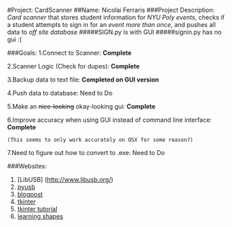 #Project: CardScanner
##Name: Nicolai Ferraris
###Project Description:
*Card scanner* that stores student information for *NYU Poly events*, checks if a student attempts to sign in for an _event more than once_, and pushes all data to *off site database*
#####SIGN.py is with GUI
#####signin.py has no gui :(

###Goals:
1.Connect to Scanner: **Complete**

2.Scanner Logic (Check for dupes): **Complete**

3.Backup data to text file: **Completed on GUI version** 

4.Push data to database: Need to Do

5.Make an ~~nice-looking~~ okay-looking gui: **Complete**

6.Improve accuracy when using GUI instead of command line interface: **Complete** 

	(This seems to only work accurately on OSX for some reason?)

7.Need to figure out how to convert to .exe: Need to Do



###Websites:
1. [LibUSB] (http://www.libusb.org/)
2. [pyusb](http://walac.github.io/pyusb/)
3. [blogpost](http://nessy.info/?p=70)
4. [tkinter](https://docs.python.org/2/library/tkinter.html)
5. [tkinter tutorial](http://www.tutorialspoint.com/python/python_gui_programming.htm)
6. [learning shapes](http://zetcode.com/gui/tkinter/drawing/)
